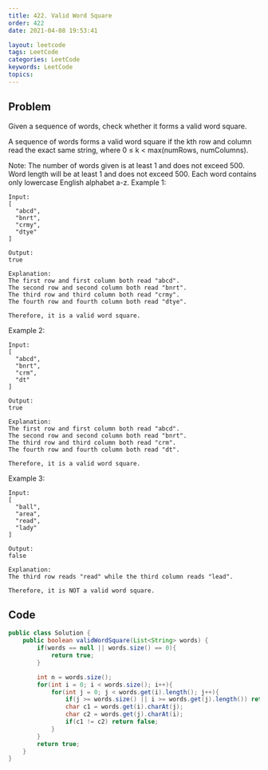 ```yaml
---
title: 422. Valid Word Square
order: 422
date: 2021-04-08 19:53:41

layout: leetcode
tags: LeetCode
categories: LeetCode
keywords: LeetCode
topics:
---
```


## Problem

Given a sequence of words, check whether it forms a valid word square.

A sequence of words forms a valid word square if the kth row and column read the exact same string, where 0 ≤ k < max(numRows, numColumns).

Note:
The number of words given is at least 1 and does not exceed 500.
Word length will be at least 1 and does not exceed 500.
Each word contains only lowercase English alphabet a-z.
Example 1:

```
Input:
[
  "abcd",
  "bnrt",
  "crmy",
  "dtye"
]

Output:
true

Explanation:
The first row and first column both read "abcd".
The second row and second column both read "bnrt".
The third row and third column both read "crmy".
The fourth row and fourth column both read "dtye".

Therefore, it is a valid word square.
```

Example 2:

```
Input:
[
  "abcd",
  "bnrt",
  "crm",
  "dt"
]

Output:
true

Explanation:
The first row and first column both read "abcd".
The second row and second column both read "bnrt".
The third row and third column both read "crm".
The fourth row and fourth column both read "dt".

Therefore, it is a valid word square.
```

Example 3:

```
Input:
[
  "ball",
  "area",
  "read",
  "lady"
]

Output:
false

Explanation:
The third row reads "read" while the third column reads "lead".

Therefore, it is NOT a valid word square.
```

## Code

```java
public class Solution {
    public boolean validWordSquare(List<String> words) {
        if(words == null || words.size() == 0){
            return true;
        }

        int n = words.size();
        for(int i = 0; i < words.size(); i++){
            for(int j = 0; j < words.get(i).length(); j++){
                if(j >= words.size() || i >= words.get(j).length()) return false;
                char c1 = words.get(i).charAt(j);
                char c2 = words.get(j).charAt(i);
                if(c1 != c2) return false;
            }
        }
        return true;
    }
}
```
